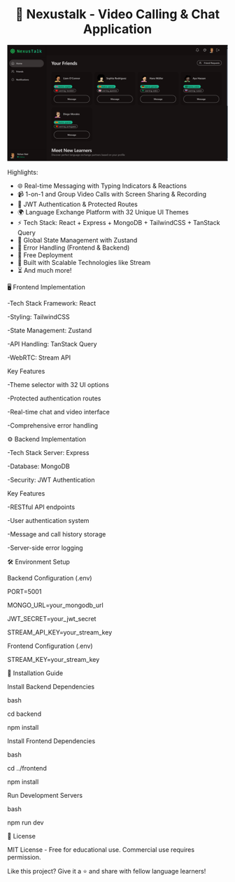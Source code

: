 <h1 align="center">🌟 Nexustalk - Video Calling & Chat Application</h1>

![Demo App](/frontend/public/screenshot-for-readme.png)

Highlights:

- 🌐 Real-time Messaging with Typing Indicators & Reactions
- 📹 1-on-1 and Group Video Calls with Screen Sharing & Recording
- 🔐 JWT Authentication & Protected Routes
- 🌍 Language Exchange Platform with 32 Unique UI Themes
- ⚡ Tech Stack: React + Express + MongoDB + TailwindCSS + TanStack Query
- 🧠 Global State Management with Zustand
- 🚨 Error Handling (Frontend & Backend)
- 🚀 Free Deployment
- 🎯 Built with Scalable Technologies like Stream
- ⏳ And much more!


🖥️ Frontend Implementation

-Tech Stack Framework: React

-Styling: TailwindCSS

-State Management: Zustand

-API Handling: TanStack Query

-WebRTC: Stream API



Key Features

-Theme selector with 32 UI options

-Protected authentication routes

-Real-time chat and video interface

-Comprehensive error handling



⚙️ Backend Implementation

-Tech Stack Server: Express

-Database: MongoDB

-Security: JWT Authentication



Key Features

-RESTful API endpoints

-User authentication system

-Message and call history storage

-Server-side error logging




🛠️ Environment Setup

Backend Configuration (.env)

PORT=5001

MONGO_URL=your_mongodb_url

JWT_SECRET=your_jwt_secret

STREAM_API_KEY=your_stream_key




Frontend Configuration (.env)

STREAM_KEY=your_stream_key


🚀 Installation Guide

Install Backend Dependencies

bash

cd backend

npm install


Install Frontend Dependencies

bash

cd ../frontend

npm install



Run Development Servers

bash

npm run dev




📜 License

MIT License - Free for educational use. Commercial use requires permission.


Like this project? Give it a ⭐ and share with fellow language learners!